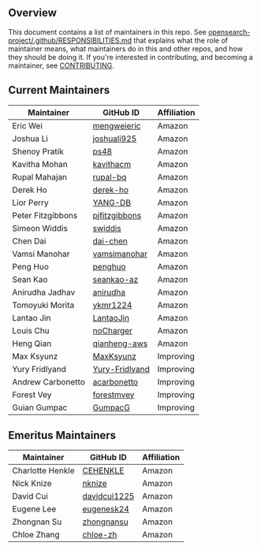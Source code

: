 ## Overview

This document contains a list of maintainers in this repo. See [opensearch-project/.github/RESPONSIBILITIES.md](https://github.com/opensearch-project/.github/blob/main/RESPONSIBILITIES.md#maintainer-responsibilities) that explains what the role of maintainer means, what maintainers do in this and other repos, and how they should be doing it. If you're interested in contributing, and becoming a maintainer, see [CONTRIBUTING](CONTRIBUTING.md).

## Current Maintainers

| Maintainer        | GitHub ID                                           | Affiliation |
|-------------------|-----------------------------------------------------| ----------- |
| Eric Wei          | [mengweieric](https://github.com/mengweieric)       | Amazon      |
| Joshua Li         | [joshuali925](https://github.com/joshuali925)       | Amazon      |
| Shenoy Pratik     | [ps48](https://github.com/ps48)                     | Amazon      |
| Kavitha Mohan     | [kavithacm](https://github.com/kavithacm)           | Amazon      |
| Rupal Mahajan     | [rupal-bq](https://github.com/rupal-bq)             | Amazon      |
| Derek Ho          | [derek-ho](https://github.com/derek-ho)             | Amazon      |
| Lior Perry        | [YANG-DB](https://github.com/YANG-DB)               | Amazon      |
| Peter Fitzgibbons | [pjfitzgibbons](https://github.com/pjfitzgibbons)   | Amazon      |
| Simeon Widdis     | [swiddis](https://github.com/swiddis)               | Amazon      |
| Chen Dai          | [dai-chen](https://github.com/dai-chen)             | Amazon      |
| Vamsi Manohar     | [vamsimanohar](https://github.com/vamsimanohar)     | Amazon      |
| Peng Huo          | [penghuo](https://github.com/penghuo)               | Amazon      |
| Sean Kao          | [seankao-az](https://github.com/seankao-az)         | Amazon      |
| Anirudha Jadhav   | [anirudha](https://github.com/anirudha)             | Amazon      |
| Tomoyuki Morita   | [ykmr1224](https://github.com/ykmr1224)             | Amazon      |
| Lantao Jin        | [LantaoJin](https://github.com/LantaoJin)           | Amazon      |
| Louis Chu         | [noCharger](https://github.com/noCharger)           | Amazon      |
| Heng Qian         | [qianheng-aws](https://github.com/qianheng-aws)     | Amazon      |
| Max Ksyunz        | [MaxKsyunz](https://github.com/MaxKsyunz)           | Improving   |
| Yury Fridlyand    | [Yury-Fridlyand](https://github.com/Yury-Fridlyand) | Improving   |
| Andrew Carbonetto | [acarbonetto](https://github.com/acarbonetto)       | Improving   |
| Forest Vey        | [forestmvey](https://github.com/forestmvey)         | Improving   |
| Guian Gumpac      | [GumpacG](https://github.com/GumpacG)               | Improving   |

## Emeritus Maintainers

| Maintainer        | GitHub ID                                               | Affiliation |
| ----------------- | ------------------------------------------------------- | ----------- |
| Charlotte Henkle  | [CEHENKLE](https://github.com/CEHENKLE)                 | Amazon      |
| Nick Knize        | [nknize](https://github.com/nknize)                     | Amazon      |
| David Cui         | [davidcui1225](https://github.com/davidcui1225)         | Amazon      |
| Eugene Lee        | [eugenesk24](https://github.com/eugenesk24)             | Amazon      |
| Zhongnan Su       | [zhongnansu](https://github.com/zhongnansu)             | Amazon      |
| Chloe Zhang       | [chloe-zh](https://github.com/chloe-zh)                 | Amazon      |
